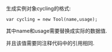 生成实例对象cycling的格式:

    var cycling = new Tool(name,usage);

其中name和usage需要替换成实际的数据值.

并且该值需要同注释代码中的引用相同.